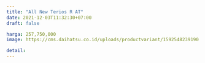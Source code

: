 ```yaml
---
title: "All New Terios R AT"
date: 2021-12-03T11:32:30+07:00
draft: false

harga: 257,750,000
image: https://cms.daihatsu.co.id/uploads/productvariant/1592548239190.png

detail: 
---
```



